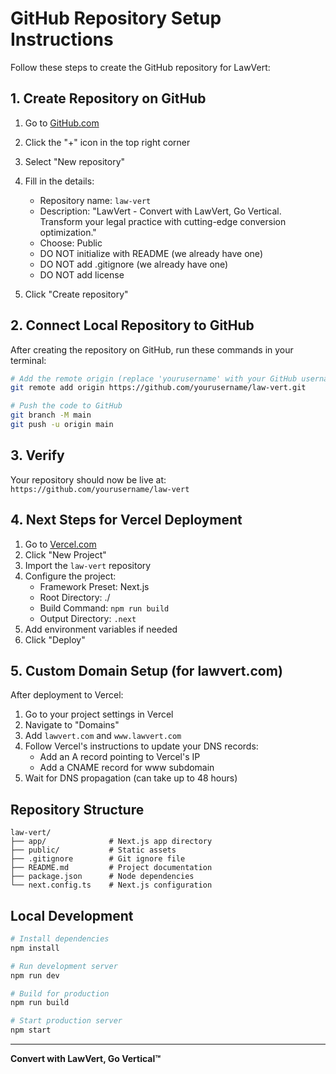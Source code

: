 # GitHub Repository Setup Instructions

Follow these steps to create the GitHub repository for LawVert:

## 1. Create Repository on GitHub

1. Go to [GitHub.com](https://github.com)
2. Click the "+" icon in the top right corner
3. Select "New repository"
4. Fill in the details:
   - Repository name: `law-vert`
   - Description: "LawVert - Convert with LawVert, Go Vertical. Transform your legal practice with cutting-edge conversion optimization."
   - Choose: Public
   - DO NOT initialize with README (we already have one)
   - DO NOT add .gitignore (we already have one)
   - DO NOT add license

5. Click "Create repository"

## 2. Connect Local Repository to GitHub

After creating the repository on GitHub, run these commands in your terminal:

```bash
# Add the remote origin (replace 'yourusername' with your GitHub username)
git remote add origin https://github.com/yourusername/law-vert.git

# Push the code to GitHub
git branch -M main
git push -u origin main
```

## 3. Verify

Your repository should now be live at:
`https://github.com/yourusername/law-vert`

## 4. Next Steps for Vercel Deployment

1. Go to [Vercel.com](https://vercel.com)
2. Click "New Project"
3. Import the `law-vert` repository
4. Configure the project:
   - Framework Preset: Next.js
   - Root Directory: ./
   - Build Command: `npm run build`
   - Output Directory: `.next`
5. Add environment variables if needed
6. Click "Deploy"

## 5. Custom Domain Setup (for lawvert.com)

After deployment to Vercel:

1. Go to your project settings in Vercel
2. Navigate to "Domains"
3. Add `lawvert.com` and `www.lawvert.com`
4. Follow Vercel's instructions to update your DNS records:
   - Add an A record pointing to Vercel's IP
   - Add a CNAME record for www subdomain
5. Wait for DNS propagation (can take up to 48 hours)

## Repository Structure

```
law-vert/
├── app/              # Next.js app directory
├── public/           # Static assets
├── .gitignore        # Git ignore file
├── README.md         # Project documentation
├── package.json      # Node dependencies
└── next.config.ts    # Next.js configuration
```

## Local Development

```bash
# Install dependencies
npm install

# Run development server
npm run dev

# Build for production
npm run build

# Start production server
npm start
```

---

**Convert with LawVert, Go Vertical™**